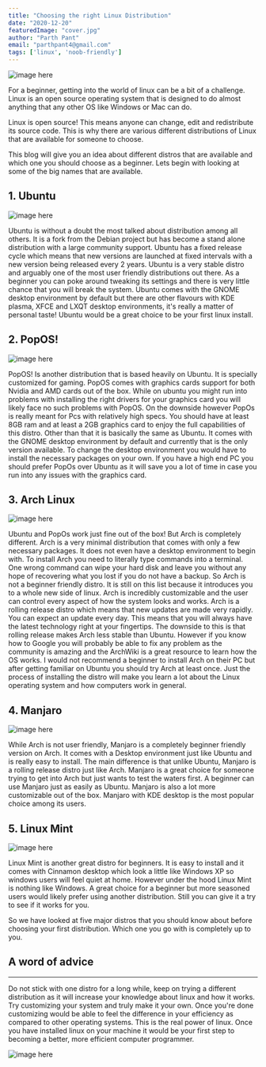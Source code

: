 ```yaml
---
title: "Choosing the right Linux Distribution"
date: "2020-12-20"
featuredImage: "cover.jpg"
author: "Parth Pant"
email: "parthpant4@gmail.com"
tags: ['linux', 'noob-friendly']
---
```


![image here](cover.jpg)
                   
For a beginner, getting into the world of linux can be a bit of a challenge. Linux is an open source operating system that is designed to do almost anything that any other OS like Windows or Mac can do.

Linux is open source! This means anyone can change, edit and redistribute its source code. This is why there are various different distributions of Linux that are available for someone to choose.

This blog will give you an idea about different distros that are available and which one you should choose as a beginner. Lets begin with looking at some of the big names that are available.

## 1. Ubuntu

![image here](ubuntu.jpeg)

Ubuntu is without a doubt the most talked about distribution among all others. It is a fork from the Debian project but has become a stand alone distribution with a large community support. Ubuntu has a fixed release cycle which means that new versions are launched at fixed intervals with a new version being released every 2 years. Ubuntu is a very stable distro and arguably one of the most user friendly distributions out there. As a beginner you can poke around tweaking its settings and there is very little chance that you will break the system. Ubuntu comes with the GNOME desktop environment by default but there are other flavours with KDE plasma, XFCE and LXQT desktop environments, it's really a matter of personal taste! Ubuntu would be a great choice to be your first linux install.

## 2. PopOS!

![image here](pop.png)

PopOS! Is another distribution that is based heavily on Ubuntu. It is specially customized for gaming. PopOS comes with graphics cards support for both Nvidia and AMD cards out of the box. While on ubuntu you might run into problems with installing the right drivers for your graphics card you will likely face no such problems with PopOS. On the downside however PopOs is really meant for Pcs with relatively high specs. You should have at least 8GB ram and at least a 2GB graphics card to enjoy the full capabilities of this distro. Other than that it is basically the same as Ubuntu. It comes with the GNOME desktop environment by default and currently that is the only version available. To change the desktop environment you would have to install the necessary packages on your own. If you have a high end PC you should prefer PopOs over Ubuntu as it will save you a lot of time in case you run into any issues with the graphics card.

## 3. Arch Linux

![image here](arch.png)

Ubuntu and PopOs work just fine out of the box! But Arch is completely different. Arch is a very minimal distribution that comes with only a few necessary packages. It does not even have a desktop environment to begin with. To install Arch you need to literally type commands into a terminal. One wrong command can wipe your hard disk and leave you without any hope of recovering what you lost if you do not have a backup. So Arch is not a beginner friendly distro. 
It is still on this list because it introduces you to a whole new side of linux. Arch is incredibly customizable and the user can control every aspect of how the system looks and works. Arch is a rolling release distro which means that new updates are made very rapidly. You can expect an update every day. This means that you will always have the latest technology right at your fingertips.
The downside to this is that rolling release makes Arch less stable than Ubuntu. However if you know how to Google you will probably be able to fix any problem as the community is amazing and the ArchWiki is a great resource to learn how the OS works. I would not recommend a beginner to install Arch on their PC but after getting familiar on Ubuntu you should try Arch at least once. Just the process of installing the distro will make you learn a lot about the Linux operating system and how computers work in general.

## 4. Manjaro

![image here](manjaro.jpeg)

While Arch is not user friendly, Manjaro is a completely beginner friendly version on Arch. It comes with a Desktop environment just like Ubuntu and is really easy to install. The main difference is that unlike Ubuntu, Manjaro is a rolling release distro just like Arch. Manjaro is a great choice for someone trying to get into Arch but just wants to test the waters first. A beginner can use Manjaro just as easily as Ubuntu. Manjaro is also a lot more customizable out of the box. Manjaro with KDE desktop is the most popular choice among its users.

## 5. Linux Mint

![image here](mint.png)

Linux Mint is another great distro for beginners. It is easy to install and it comes with Cinnamon desktop which look a little like Windows XP so windows users will feel quiet at home. However under the hood Linux Mint is nothing like Windows. A great choice for a beginner but more seasoned users would likely prefer using another distribution. Still you can give it a try to see if it works for you.

So we have looked at five major distros that you should know about before choosing your first distribution. Which one you go with is completely up to you.

## A word of advice
------------
Do not stick with one distro for a long while, keep on trying a different distribution as it will increase your knowledge about linux and how it works. Try customizing your system and truly make it your own. Once you're done customizing would be able to feel the difference in your efficiency as compared to other operating systems. This is the real power of linux. Once you have installed linux on your machine it would be your first step to becoming a better, more efficient computer programmer.

![image here](meme.jpeg)

